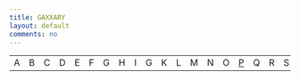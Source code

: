 ```yaml
---
title: GAXXARY
layout: default
comments: no
---
```




<div id = "flashAlphabet">
    <table>
    <td><a>A</a></td>    
    <td><a>B</a></td>    
    <td><a>C</a></td>    
    <td><a>D</a></td>    
    <td><a>E</a></td>    
    <td><a>F</a></td>    
    <td><a>G</a></td>    
    <td><a>H</a></td>    
    <td><a>I</a></td>    
    <td><a>G</a></td>    
    <td><a>K</a></td>    
    <td><a>L</a></td>    
    <td><a>M</a></td>    
    <td><a>N</a></td>    
    <td><a>O</a></td>    
    <td class="active"><a href="/" title="PINEAL.ME">P</a></td>    
    <td><a>Q</a></td>    
    <td><a>R</a></td>    
    <td><a>S</a></td>    
    <td><a>T</a></td>    
    <td><a>U</a></td>    
    <td><a>V</a></td>    
    <td><a>W</a></td>    
    <td><a>X</a></td>    
    <td><a>Y</a></td>    
    <td><a>Z</a></td>    
</table>
</div>